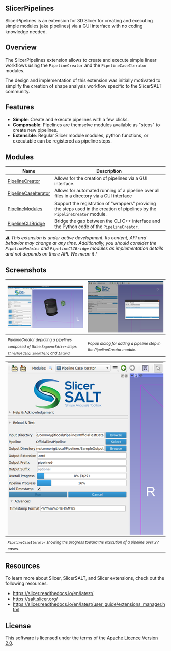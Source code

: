 SlicerPipelines
---------------

SlicerPipelines is an extension for 3D Slicer for creating and executing simple modules (aka pipelines) via a GUI interface with no coding knowledge needed.


## Overview

The SlicerPipelines extension allows to create and execute simple linear workflows using the `PipelineCreator` and the `PipelineCaseIterator` modules.

The design and implementation of this extension was initially motivated to simplify the creation of shape analysis workflow specific to the SlicerSALT community.

## Features

* **Simple**: Create and execute pipelines with a few clicks.
* **Composable**: Pipelines are themselve modules available as "steps" to create new pipelines.
* **Extensible**: Regular Slicer module modules, python functions, or executable can be registered as pipeline steps.

## Modules

| Name | Description |
|------|-------------|
| [PipelineCreator](PipelineCreator) | Allows for the creation of pipelines via a GUI interface. |
| [PipelineCaseIterator](PipelineCaseIterator) | Allows for automated running of a pipeline over all files in a directory via a GUI interface |
| [PipelineModules](PipelineModules) | Support the registration of "wrappers" providing the steps used in the creation of pipelines by the `PipelineCreator` module. |
| [PipelineCLIBridge](PipelineCLIBridge) | Bridge the gap between the CLI C++ interface and the Python code of the `PipelineCreator`. |

_:warning: This extension is under active development. Its content, API and behavior may change at any time. Additionally, you should consider the `PipelineModules` and `PipelineCLIBridge` modules as implementation details and not depends on there API. We mean it !_


## Screenshots

| ![PipelineCreator - overview](Screenshots/1.png) | ![PipelineCreator - step adding step](Screenshots/2.png) |
|--|--|
| <sub>_PipelineCreator depicting a pipelines composed of three `SegmentEditor` steps `Thresholding`, `Smoothing` and `Island`._</sub> | <sub>_Popup dialog for adding a pipeline step in the PipelineCreator module._</sub> |

| ![PipelineCaseIterator - overview](Screenshots/3.png) |
|--|
| <sub>_`PipelineCaseIterator` showing the progress toward the execution of a pipeline over 27 cases._</sub> |


## Resources

To learn more about Slicer, SlicerSALT, and Slicer extensions, check out the following resources.

 - https://slicer.readthedocs.io/en/latest/
 - https://salt.slicer.org/
 - https://slicer.readthedocs.io/en/latest/user_guide/extensions_manager.html

## License

This software is licensed under the terms of the [Apache Licence Version 2.0](LICENSE).

